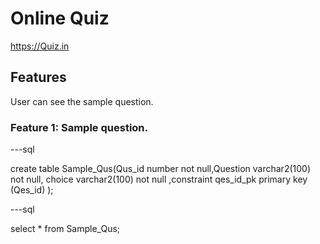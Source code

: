 # Online Quiz


https://Quiz.in


## Features


User can see the sample question.


### Feature 1: Sample question.

---sql

create table Sample_Qus(Qus_id number not null,Question varchar2(100) not null,
choice varchar2(100) not null ,constraint qes_id_pk primary key (Qes_id)
);

---sql


select * from Sample_Qus;
